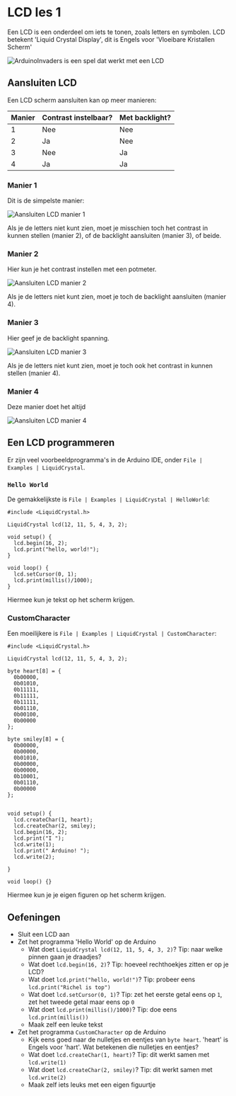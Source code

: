# LCD les 1

Een LCD is een onderdeel om iets te tonen, zoals letters en symbolen.
LCD betekent 'Liquid Crystal Display', dit is Engels voor 'Vloeibare Kristallen Scherm'

![ArduinoInvaders is een spel dat werkt met een LCD](ArduinoInvaders.jpg)

## Aansluiten LCD

Een LCD scherm aansluiten kan op meer manieren:

Manier|Contrast instelbaar?|Met backlight?
---|---|---
1|Nee|Nee
2|Ja|Nee
3|Nee|Ja
4|Ja|Ja

### Manier 1

Dit is de simpelste manier:

![Aansluiten LCD manier 1](LcdBreadboard1.png)

Als je de letters niet kunt zien, moet je misschien toch het contrast in kunnen stellen (manier 2),
of de backlight aansluiten (manier 3), of beide.

### Manier 2

Hier kun je het contrast instellen met een potmeter.

![Aansluiten LCD manier 2](LcdBreadboard2.png)

Als je de letters niet kunt zien, moet je toch de backlight aansluiten (manier 4).

### Manier 3

Hier geef je de backlight spanning.

![Aansluiten LCD manier 3](LcdBreadboard3.png)

Als je de letters niet kunt zien, moet je toch ook het contrast in kunnen stellen (manier 4).

### Manier 4

Deze manier doet het altijd

![Aansluiten LCD manier 4](LcdBreadboard4.png)

## Een LCD programmeren

Er zijn veel voorbeeldprogramma's in de Arduino IDE, onder `File | Examples | LiquidCrystal`.

### `Hello World`

De gemakkelijkste is `File | Examples | LiquidCrystal | HelloWorld`:

```
#include <LiquidCrystal.h>

LiquidCrystal lcd(12, 11, 5, 4, 3, 2);

void setup() {
  lcd.begin(16, 2);
  lcd.print("hello, world!");
}

void loop() {
  lcd.setCursor(0, 1);
  lcd.print(millis()/1000);
}
```

Hiermee kun je tekst op het scherm krijgen.

### CustomCharacter

Een moeilijkere is `File | Examples | LiquidCrystal | CustomCharacter`:

```
#include <LiquidCrystal.h>

LiquidCrystal lcd(12, 11, 5, 4, 3, 2);

byte heart[8] = {
  0b00000,
  0b01010,
  0b11111,
  0b11111,
  0b11111,
  0b01110,
  0b00100,
  0b00000
};

byte smiley[8] = {
  0b00000,
  0b00000,
  0b01010,
  0b00000,
  0b00000,
  0b10001,
  0b01110,
  0b00000
};


void setup() {
  lcd.createChar(1, heart);
  lcd.createChar(2, smiley);
  lcd.begin(16, 2);
  lcd.print("I "); 
  lcd.write(1);
  lcd.print(" Arduino! ");
  lcd.write(2);

}

void loop() {}
```

Hiermee kun je je eigen figuren op het scherm krijgen.

## Oefeningen

* Sluit een LCD aan
* Zet het programma 'Hello World' op de Arduino
    * Wat doet `LiquidCrystal lcd(12, 11, 5, 4, 3, 2)`? Tip: naar welke pinnen gaan je draadjes?
    * Wat doet `lcd.begin(16, 2)`? Tip: hoeveel rechthoekjes zitten er op je LCD?
    * Wat doet `lcd.print("hello, world!")`? Tip: probeer eens `lcd.print("Richel is top")`
    * Wat doet `lcd.setCursor(0, 1)`? Tip: zet het eerste getal eens op `1`, zet het tweede getal maar eens op `0`
    * Wat doet `lcd.print(millis()/1000)`? Tip: doe eens `lcd.print(millis())`
    * Maak zelf een leuke tekst
* Zet het programma `CustomCharacter` op de Arduino
    * Kijk eens goed naar de nulletjes en eentjes van `byte heart`. 'heart' is Engels voor 'hart'. Wat betekenen die nulletjes en eentjes?
    * Wat doet `lcd.createChar(1, heart)`? Tip: dit werkt samen met `lcd.write(1)`
    * Wat doet `lcd.createChar(2, smiley)`? Tip: dit werkt samen met `lcd.write(2)`
    * Maak zelf iets leuks met een eigen figuurtje
